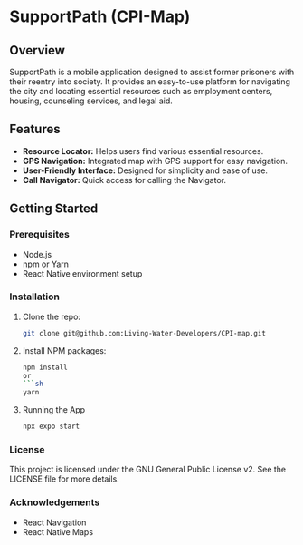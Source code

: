 # SupportPath (CPI-Map)

## Overview
SupportPath is a mobile application designed to assist former prisoners with their reentry into society. It provides an easy-to-use platform for navigating the city and locating essential resources such as employment centers, housing, counseling services, and legal aid.

## Features
- **Resource Locator:** Helps users find various essential resources.
- **GPS Navigation:** Integrated map with GPS support for easy navigation.
- **User-Friendly Interface:** Designed for simplicity and ease of use.
- **Call Navigator:** Quick access for calling the Navigator.

## Getting Started

### Prerequisites
- Node.js
- npm or Yarn
- React Native environment setup

### Installation
1. Clone the repo:
   ```sh
   git clone git@github.com:Living-Water-Developers/CPI-map.git
2. Install NPM packages:
    ```sh
    npm install
    or 
    ```sh
    yarn
3. Running the App
    ```sh
    npx expo start

### License
This project is licensed under the GNU General Public License v2. See the LICENSE file for more details.

### Acknowledgements

- React Navigation
- React Native Maps

